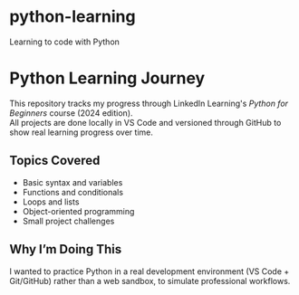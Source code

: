 # python-learning
Learning to code with Python

# Python Learning Journey
This repository tracks my progress through LinkedIn Learning's *Python for Beginners* course (2024 edition).  
All projects are done locally in VS Code and versioned through GitHub to show real learning progress over time.

## Topics Covered
- Basic syntax and variables  
- Functions and conditionals  
- Loops and lists  
- Object-oriented programming  
- Small project challenges

## Why I’m Doing This
I wanted to practice Python in a real development environment (VS Code + Git/GitHub) rather than a web sandbox, to simulate professional workflows.
